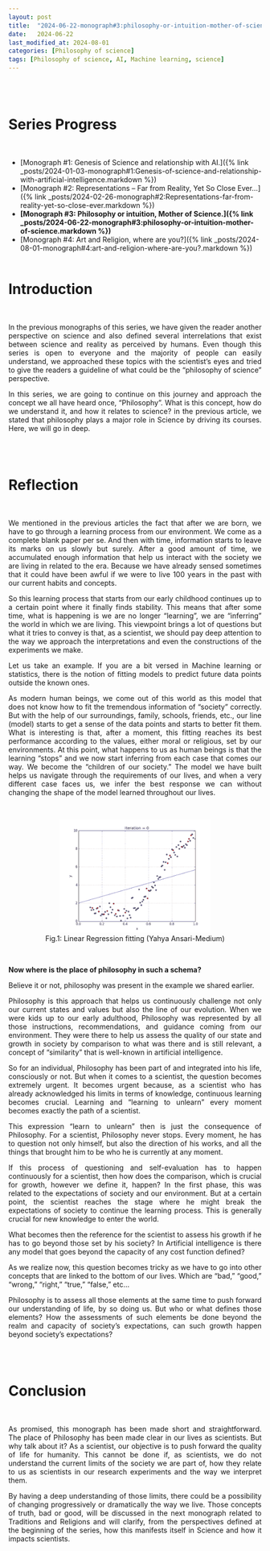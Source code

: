 ```yaml
---
layout: post
title:  "2024-06-22-monograph#3:philosophy-or-intuition-mother-of-science"
date:   2024-06-22
last_modified_at: 2024-08-01
categories: [Philosophy of science]
tags: [Philosophy of science, AI, Machine learning, science]
---
```


<br/><br/>
# Series Progress
<br/>

- [Monograph #1: Genesis of Science and relationship with AI.]({% link _posts/2024-01-03-monograph#1:Genesis-of-science-and-relationship-with-artificial-intelligence.markdown %})
- [Monograph #2: Representations – Far from Reality, Yet So Close Ever…]({% link _posts/2024-02-26-monograph#2:Representations-far-from-reality-yet-so-close-ever.markdown %})
- <strong>[Monograph #3: Philosophy or intuition, Mother of Science.]({% link _posts/2024-06-22-monograph#3:philosophy-or-intuition-mother-of-science.markdown %})</strong>
- [Monograph #4: Art and Religion, where are you?]({% link _posts/2024-08-01-monograph#4:art-and-religion-where-are-you?.markdown %})
<br/><br/>

# Introduction
<br/>

<p style="text-align: justify;">
In the previous monographs of this series, we have given the reader another perspective on science and also defined several interrelations that exist between science and reality as perceived by humans. Even though this series is open to everyone and the majority of people can easily understand, we approached these topics with the scientist’s eyes and tried to give the readers a guideline of what could be the “philosophy of science” perspective.
</p>

<p style="text-align: justify;">
In this series, we are going to continue on this journey and approach the concept we all have heard once, “Philosophy”. What is this concept, how do we understand it, and how it relates to science? in the previous article, we stated that philosophy plays a major role in Science by driving its courses. Here, we will go in deep.
</p>

<br/></br>
# Reflection
<br/>

<p style="text-align: justify;">
We mentioned in the previous articles the fact that after we are born, we have to go through a learning process from our environment. We come as a complete blank paper per se. And then with time, information starts to leave its marks on us slowly but surely. After a good amount of time, we accumulated enough information that help us interact with the society we are living in related to the era. Because we have already sensed sometimes that it could have been awful if we were to live 100 years in the past with our current habits and concepts.
</p>
 

<p style="text-align: justify;">
So this learning process that starts from our early childhood continues up to a certain point where it finally finds stability. This means that after some time, what is happening is we are no longer “learning”, we are “inferring” the world in which we are living. This viewpoint brings a lot of questions but what it tries to convey is that, as a scientist, we should pay deep attention to the way we approach the interpretations and even the constructions of the experiments we make.
</p>
 

<p style="text-align: justify;">
Let us take an example. If you are a bit versed in Machine learning or statistics, there is the notion of fitting models to predict future data points outside the known ones.
</p>
 

<p style="text-align: justify;">
As modern human beings, we come out of this world as this model that does not know how to fit the tremendous information of “society” correctly. But with the help of our surroundings, family, schools, friends, etc., our line (model) starts to get a sense of the data points and starts to better fit them. What is interesting is that, after a moment, this fitting reaches its best performance according to the values, either moral or religious, set by our environments. At this point, what happens to us as human beings is that the learning “stops” and we now start inferring from each case that comes our way. We become the “children of our society.” The model we have built helps us navigate through the requirements of our lives, and when a very different case faces us, we infer the best response we can without changing the shape of the model learned throughout our lives.
</p>
<br/>
<figure style="text-align: center;">
    <img src="https://raw.githubusercontent.com/Anvi98/anvi98.github.io/master/assets/images/mono3_example.gif" alt="Flower" width="300"/>
    <br />
    <figcaption>Fig.1: Linear Regression fitting (Yahya Ansari-Medium)
    </figcaption>
</figure>
<br/>


<p style="text-align: justify;">
<strong>Now where is the place of philosophy in such a schema?</strong>
</p>


<p style="text-align: justify;">
Believe it or not, philosophy was present in the example we shared earlier.
</p>
 

<p style="text-align: justify;">
Philosophy is this approach that helps us continuously challenge not only our current states and values but also the line of our evolution. When we were kids up to our early adulthood, Philosophy was represented by all those instructions, recommendations, and guidance coming from our environment. They were there to help us assess the quality of our state and growth in society by comparison to what was there and is still relevant, a concept of “similarity” that is well-known in artificial intelligence.
</p>
 

<p style="text-align: justify;">
So for an individual, Philosophy has been part of and integrated into his life, consciously or not. But when it comes to a scientist, the question becomes extremely urgent.  It becomes urgent because, as a scientist who has already acknowledged his limits in terms of knowledge, continuous learning becomes crucial. Learning and “learning to unlearn” every moment becomes exactly the path of a scientist.
</p>
 

<p style="text-align: justify;">
This expression “learn to unlearn” then is just the consequence of Philosophy. For a scientist, Philosophy never stops. Every moment, he has to question not only himself, but also the direction of his works, and all the things that brought him to be who he is currently at any moment.
</p>
 

<p style="text-align: justify;">
If this process of questioning and self-evaluation has to happen continuously for a scientist, then how does the comparison, which is crucial for growth, however we define it, happen? In the first phase, this was related to the expectations of society and our environment. But at a certain point, the scientist reaches the stage where he might break the expectations of society to continue the learning process. This is generally crucial for new knowledge to enter the world.
</p>
 

<p style="text-align: justify;">
What becomes then the reference for the scientist to assess his growth if he has to go beyond those set by his society? In Artificial intelligence is there any model that goes beyond the capacity of any cost function defined?
</p>
 

<p style="text-align: justify;">
As we realize now, this question becomes tricky as we have to go into other concepts that are linked to the bottom of our lives. Which are “bad,”  “good,”  “wrong,”  “right,”  “true,”  “false,”  etc…
</p>
 

<p style="text-align: justify;">
Philosophy is to assess all those elements at the same time to push forward our understanding of life, by so doing us. But who or what defines those elements? How the assessments of such elements be done beyond the realm and capacity of society’s expectations, can such growth happen beyond society’s expectations?
</p>

<br/><br/>
# Conclusion
<br/>

<p style="text-align: justify;">
As promised, this monograph has been made short and straightforward. The place of Philosophy has been made clear in our lives as scientists. But why talk about it? As a scientist, our objective is to push forward the quality of life for humanity. This cannot be done if, as scientists, we do not understand the current limits of the society we are part of, how they relate to us as scientists in our research experiments and the way we interpret them.
</p>
 

<p style="text-align: justify;">
By having a deep understanding of those limits, there could be a possibility of changing progressively or dramatically the way we live. Those concepts of truth, bad or good, will be discussed in the next monograph related to Traditions and Religions and will clarify, from the perspectives defined at the beginning of the series, how this manifests itself in Science and how it impacts scientists.
</p>
<br/><br/>
